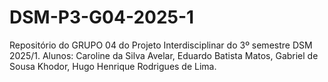 # DSM-P3-G04-2025-1
Repositório do GRUPO 04 do Projeto Interdisciplinar do 3º semestre DSM 2025/1. Alunos: Caroline da Silva Avelar, Eduardo Batista Matos, Gabriel de Sousa Khodor, Hugo Henrique Rodrigues de Lima.
